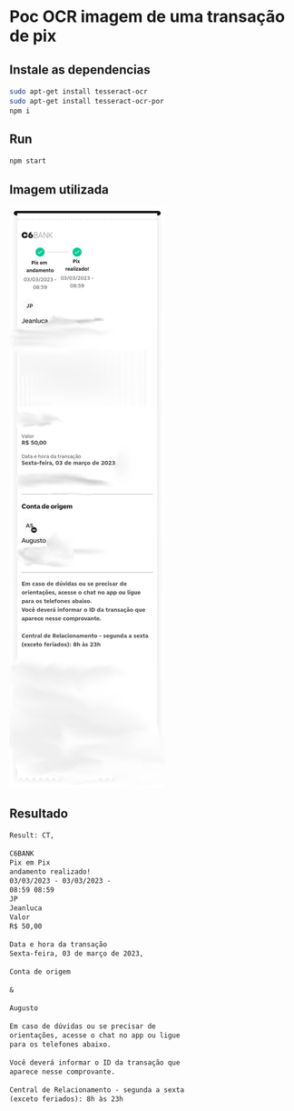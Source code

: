 # Poc OCR imagem de uma transação de pix

## Instale as dependencias

```bash
sudo apt-get install tesseract-ocr
sudo apt-get install tesseract-ocr-por
npm i
```

## Run

```bash
npm start
```

## Imagem utilizada

![imagem](./image.png)


## Resultado

```text
Result: CT,

C6BANK
Pix em Pix
andamento realizado!
03/03/2023 - 03/03/2023 -
08:59 08:59
JP
Jeanluca
Valor
R$ 50,00

Data e hora da transação
Sexta-feira, 03 de março de 2023,

Conta de origem

&

Augusto

Em caso de dúvidas ou se precisar de
orientações, acesse o chat no app ou ligue
para os telefones abaixo.

Você deverá informar o ID da transação que
aparece nesse comprovante.

Central de Relacionamento - segunda a sexta
(exceto feriados): 8h às 23h
```
